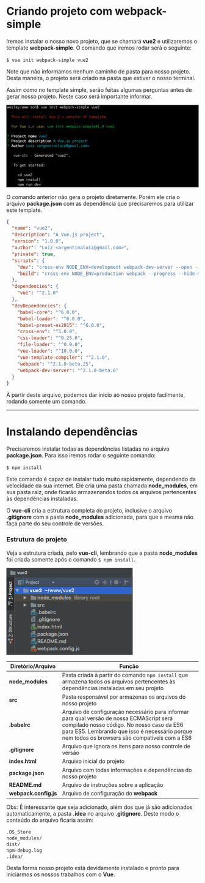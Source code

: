 # Criando projeto com webpack-simple

Iremos instalar o nosso novo projeto, que se chamará **vue2** e utilizaremos o template **webpack-simple**. O comando que iremos rodar será o seguinte:

`$ vue init webpack-simple vue2`

Note que não informamos nenhum caminho de pasta para nosso projeto. Desta maneira, o projeto será criado na pasta que estiver o nosso terminal.

Assim como no template simple, serão feitas algumas perguntas antes de gerar nosso projeto. Neste caso será importante informar.

![Vue Template webpack-simple](./images/vue-webpack-simple.png "Vue Template webpack-simple")

O comando anterior não gera o projeto diretamente. Porém ele cria o arquivo **package.json** com as dependência que precisaremos para utilizar este template.

```json
{
  "name": "vue2",
  "description": "A Vue.js project",
  "version": "1.0.0",
  "author": "Luiz <argentinaluiz@gmail.com>",
  "private": true,
  "scripts": {
    "dev": "cross-env NODE_ENV=development webpack-dev-server --open --inline --hot",
    "build": "cross-env NODE_ENV=production webpack --progress --hide-modules"
  },
  "dependencies": {
    "vue": "^2.1.0"
  },
  "devDependencies": {
    "babel-core": "^6.0.0",
    "babel-loader": "^6.0.0",
    "babel-preset-es2015": "^6.0.0",
    "cross-env": "^3.0.0",
    "css-loader": "^0.25.0",
    "file-loader": "^0.9.0",
    "vue-loader": "^10.0.0",
    "vue-template-compiler": "^2.1.0",
    "webpack": "^2.1.0-beta.25",
    "webpack-dev-server": "^2.1.0-beta.0"
  }
}
```

À partir deste arquivo, podemos dar início ao nosso projeto facilmente, rodando somente um comando.

***

# Instalando dependências

Precisaremos instalar todas as dependências listadas no arquivo **package.json**. Para isso iremos rodar o seguinte comando:

`$ npm install`

Este comando é capaz de instalar tudo muito rapidamente, dependendo da velocidade da sua internet. Ele cria uma pasta chamada **node_modules**, em sua pasta raiz, onde ficarão armazenandos todos os arquivos pertencentes às dependências instaladas.

O **vue-cli** cria a estrutura completa do projeto, inclusive o arquivo **.gitignore** com a pasta **node_modules** adicionada, para que a mesma não faça parte do seu controle de versões.

### Estrutura do projeto

Veja a estrutura criada, pelo **vue-cli**, lembrando que a pasta **node_modules** foi criada somente após o comando `$ npm install`.

![Vue webpack-simple Estrutura](./images/vue-webpack-simple-estrutura.png "Vue webpack-simple Estrutura")

Diretório/Arquivo | Função
-------------------- | -----------
**node_modules** | Pasta criada à partir do comando `npm install` que armazena todos os arquivos pertencentes às dependências instaladas em seu projeto
**src** | Pasta responsável por armazenas os arquivos do nosso projeto
**.babelrc** | Arquivo de configuração necessário para informar para qual versão de nossa ECMAScript será compilado nosso código. No nosso caso da ES6 para ES5. Lembrando que isso é necessário porque nem todos os browsers são compatíveis com a ES6
**.gitignore** | Arquivo que ignora os itens para nosso controle de versão
**index.html** | Arquivo inicial do projeto
**package.json** | Arquivo com todas informações e dependências do nosso projeto
**README.md** | Arquivo de instruções sobre a aplicação
**webpack.config.js** | Arquivo de configuração do **webpack**

Obs: É interessante que seja adicionado, além dos que já são adicionados automaticamente, a pasta **.idea** no arquivo **.gitignore**. Deste modo o conteúdo do arquivo ficaria assim:

```
.DS_Store
node_modules/
dist/
npm-debug.log
.idea/
```

Desta forma nosso projeto está devidamente instalado e pronto para iníciarmos os nossos trabalhos com o **Vue**.